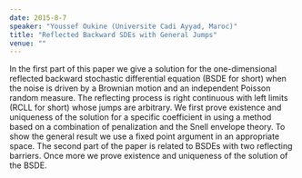 ```yaml
---
date: 2015-8-7
speaker: "Youssef Oukine (Universite Cadi Ayyad, Maroc)"
title: "Reflected Backward SDEs with General Jumps"
venue: ""
---
```

In the first part of this paper we give a solution for the
one-dimensional reflected backward
stochastic differential equation (BSDE for short) when the noise is driven
by a Brownian motion
and an independent Poisson random measure. The reflecting process is right
continuous with left
limits (RCLL for short) whose jumps are arbitrary. We first prove
existence and uniqueness of the
solution for a specific coefficient in using a method based on a
combination of penalization and the
Snell envelope theory. To show the general result we use a fixed point
argument in an appropriate
space. The second part of the paper is related to BSDEs with two
reflecting barriers. Once more we
prove existence and uniqueness of the solution of the BSDE.
